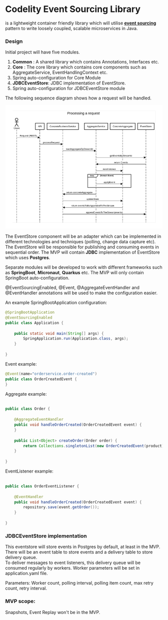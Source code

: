 # Codelity Event Sourcing Library 
is a lightweight container friendly library which will utilise **[event sourcing](https://microservices.io/patterns/data/event-sourcing.html)** pattern to write loosely coupled, scalable microservices in Java.

### Design
Initial project will have five modules. 
1. **Common** : A shared library which contains Annotations, Interfaces etc.
2. **Core** : The core library which contains core components such as AggregateService, EventHandlingContext etc. 
3. Spring auto-configuration for Core Module
4. **JDBCEventStore**: JDBC implementation of EventStore.
5. Spring auto-configuration for JDBCEventStore module

The following sequence diagram shows how a request will be handled.

![Request Processing Sequence Diagram](images/Request-processing-diagram.png)

The EventStore component will be an adapter which can be implemented in different technologies and techniques (polling, change data capture etc). 
The EventStore will be responsible for publishing and consuming events in sequential order. The MVP will contain **JDBC** implementation of EventStore which uses **Postgres**. 

Separate modules will be developed to work with different frameworks such as **SpringBoot**, **Micronaut**, **Quarkus** etc. The MVP will only contain SpringBoot auto-configuration.

@EventSourcingEnabled, @Event, @AggregateEventHandler and @EventHandler annotations will be used to make the configuration easier.

An example SpringBootApplication configuration:   

``` java
@SpringBootApplication
@EventSourcingEnabled
public class Application {

	public static void main(String[] args) {
		SpringApplication.run(Application.class, args);
	}
	
}
```

Event example: 
``` java
@Event(name="orderservice.order-created")
public class OrderCreatedEvent {
}
```

Aggregate example: 
``` java

public class Order {

    @AggregateEventHandler
    public void handleOrderCreated(OrderCreatedEvent event) {
    }
    
    public List<Object> createOrder(Order order) {
        return Collections.singletonList(new OrderCreatedEvent(product));
    }
    
}
```

EventListener example: 
``` java

public class OrderEventListener {

    @EventHandler
    public void handleOrderCreated(OrderCreatedEvent event) {
        repository.save(event.getOrder());
    }
    
}
```

### JDBCEventStore implementation

This eventstore will store events in Postgres by default, at least in the MVP. There will be an event table to store events and a delivery table to store delivery queue.  
To deliver messages to event listeners, this delivery queue will be consumed regularly by workers. Worker parameters will be set in application.yaml file.

Parameters: Worker count, polling interval, polling item count, max retry count, retry interval. 

### MVP scope:

Snapshots, Event Replay won't be in the MVP.
